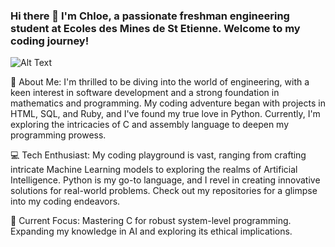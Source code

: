 ### Hi there 👋 I'm Chloe, a passionate freshman engineering student at Ecoles des Mines de St Etienne. Welcome to my coding journey!



![Alt Text](https://media.giphy.com/media/S7u66urzxc2J2/giphy.gif)

<!-- 
    This line contains a commented-out URL to a Giphy GIF:
    https://media.giphy.com/media/v1.Y2lkPTc5MGI3NjExMDM4Zm83MzA0dDc5eHdtMHpvZHZ0enZmams5MWRmM21tdDVndG1lOSZlcD12MV9pbnRlcm5hbF9naWZfYnlfaWQmY3Q9Zw/xTiTngQ7Gpakdpm4nu/giphy.gif 
    It's commented out, so it won't be rendered.
-->

<!-- 
    This line contains a commented-out URL to a Tenor GIF:
    https://media1.tenor.com/m/4ryx66tWEhcAAAAd/pixel-study.gif
    It's commented out, so it won't be rendered.
-->


🚀 About Me:
I'm thrilled to be diving into the world of engineering, with a keen interest in software development and a strong foundation in mathematics and programming. My coding adventure began with projects in HTML, SQL, and Ruby, and I've found my true love in Python. Currently, I'm exploring the intricacies of C and assembly language to deepen my programming prowess.

💻 Tech Enthusiast:
My coding playground is vast, ranging from crafting intricate Machine Learning models to exploring the realms of Artificial Intelligence. Python is my go-to language, and I revel in creating innovative solutions for real-world problems. Check out my repositories for a glimpse into my coding endeavors.

🚧 Current Focus:
Mastering C for robust system-level programming.
Expanding my knowledge in AI and exploring its ethical implications.

